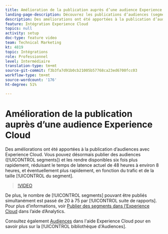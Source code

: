 ```yaml
---
title: Amélioration de la publication auprès d’une audience Experience Cloud
landing-page-description: Découvrez les publications d’audiences (segments) et rendez-les disponibles plus rapidement que jamais.
description: Des améliorations ont été apportées à la publication d’audiences avec Experience Cloud. Vous pouvez désormais publier des audiences (segments) et les rendre disponibles six fois plus rapidement, faisant ainsi passer le temps de latence de 48 heures à environ 8 heures, voire plus court encore en fonction du trafic et de la taille du segment.
feature: Intégration Experience Cloud
topics: null
activity: setup
doc-type: feature video
team: Technical Marketing
kt: 4819
topic: Intégrations
role: Professionnel
level: Intermédiaire
translation-type: tm+mt
source-git-commit: f3b3fa7d91b0cb21005b57768ca23ed6700fcc03
workflow-type: tm+mt
source-wordcount: '176'
ht-degree: 51%

---
```



# Amélioration de la publication auprès d’une audience Experience Cloud

Des améliorations ont été apportées à la publication d’audiences avec Experience Cloud. Vous pouvez désormais publier des audiences ([!UICONTROL segments]) et les rendre disponibles six fois plus rapidement, réduisant le temps de latence actuel de 48 heures à environ 8 heures, et éventuellement plus rapidement, en fonction du trafic et de la taille [!UICONTROL du segment].

>[!VIDEO](https://video.tv.adobe.com/v/32842/?quality=12)

De plus, le nombre de [!UICONTROL segments] pouvant être publiés simultanément est passé de 20 à 75 par [!UICONTROL suite de rapports].
Pour plus d’informations, voir [Publier des segments dans l’Experience Cloud](https://docs.adobe.com/content/help/fr-FR/analytics/components/segmentation/segmentation-workflow/seg-publish.html) dans l’aide d’Analytics.

Consultez également [Audiences](https://docs.adobe.com/content/help/fr-FR/core-services/interface/audiences/audience-library.html) dans l&#39;aide Experience Cloud pour en savoir plus sur la [!UICONTROL bibliothèque d&#39;Audiences].
